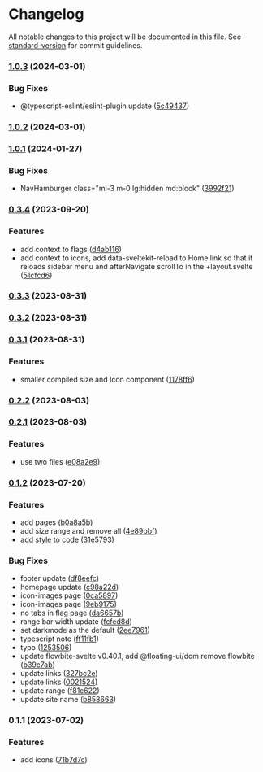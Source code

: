 # Changelog

All notable changes to this project will be documented in this file. See [standard-version](https://github.com/conventional-changelog/standard-version) for commit guidelines.

### [1.0.3](https://github.com/shinokada/svelte-coreui-icons/compare/v1.0.2...v1.0.3) (2024-03-01)


### Bug Fixes

* @typescript-eslint/eslint-plugin update ([5c49437](https://github.com/shinokada/svelte-coreui-icons/commit/5c49437364926a14df6e2b98dca26840be5ba0f5))

### [1.0.2](https://github.com/shinokada/svelte-coreui-icons/compare/v1.0.1...v1.0.2) (2024-03-01)

### [1.0.1](https://github.com/shinokada/svelte-coreui-icons/compare/v0.3.4...v1.0.1) (2024-01-27)

### Bug Fixes

- NavHamburger class="ml-3 m-0 lg:hidden md:block" ([3992f21](https://github.com/shinokada/svelte-coreui-icons/commit/3992f21cf357d7a3938a55440e37be4e04f2e2e3))

### [0.3.4](https://github.com/shinokada/svelte-coreui-icons/compare/v0.3.3...v0.3.4) (2023-09-20)

### Features

- add context to flags ([d4ab116](https://github.com/shinokada/svelte-coreui-icons/commit/d4ab116bc1370514cd996a42cfd95f4a0b1aee2a))
- add context to icons, add data-sveltekit-reload to Home link so that it reloads sidebar menu and afterNavigate scrollTo in the +layout.svelte ([51cfcd6](https://github.com/shinokada/svelte-coreui-icons/commit/51cfcd682f0c2f1015d9d8a875fef9ace2e8ed1e))

### [0.3.3](https://github.com/shinokada/svelte-coreui-icons/compare/v0.3.2...v0.3.3) (2023-08-31)

### [0.3.2](https://github.com/shinokada/svelte-coreui-icons/compare/v0.3.1...v0.3.2) (2023-08-31)

### [0.3.1](https://github.com/shinokada/svelte-coreui-icons/compare/v0.2.2...v0.3.1) (2023-08-31)

### Features

- smaller compiled size and Icon component ([1178ff6](https://github.com/shinokada/svelte-coreui-icons/commit/1178ff603cb60a0e646d95e9d56b61bd25d60b80))

### [0.2.2](https://github.com/shinokada/svelte-coreui-icons/compare/v0.2.1...v0.2.2) (2023-08-03)

### [0.2.1](https://github.com/shinokada/svelte-coreui-icons/compare/v0.1.2...v0.2.1) (2023-08-03)

### Features

- use two files ([e08a2e9](https://github.com/shinokada/svelte-coreui-icons/commit/e08a2e9c3ec80e2948133339dfbed00668b646f8))

### [0.1.2](https://github.com/shinokada/svelte-coreui-icons/compare/v0.1.1...v0.1.2) (2023-07-20)

### Features

- add pages ([b0a8a5b](https://github.com/shinokada/svelte-coreui-icons/commit/b0a8a5bc38f30d7b0919ca366cb6303874a420a7))
- add size range and remove all ([4e89bbf](https://github.com/shinokada/svelte-coreui-icons/commit/4e89bbf657c9e03cbed0b2291e98c3fc2cc9717f))
- add style to code ([31e5793](https://github.com/shinokada/svelte-coreui-icons/commit/31e5793deb77e11ea2bcc408c5437ea02f916d87))

### Bug Fixes

- footer update ([df8eefc](https://github.com/shinokada/svelte-coreui-icons/commit/df8eefc29694618c26a8690ec50204a73b345409))
- homepage update ([c98a22d](https://github.com/shinokada/svelte-coreui-icons/commit/c98a22d6789b0b252eddaa534d476bbda943be6e))
- icon-images page ([0ca5897](https://github.com/shinokada/svelte-coreui-icons/commit/0ca58978a991b336652b4bae1d332154032ca17d))
- icon-images page ([9eb9175](https://github.com/shinokada/svelte-coreui-icons/commit/9eb9175c82463e948504541d50cabf701814bffb))
- no tabs in flag page ([da6657b](https://github.com/shinokada/svelte-coreui-icons/commit/da6657b20ecea07e434fee85542f991151b40424))
- range bar width update ([fcfed8d](https://github.com/shinokada/svelte-coreui-icons/commit/fcfed8d9e198b97a7ed158de7c96da589234b912))
- set darkmode as the default ([2ee7961](https://github.com/shinokada/svelte-coreui-icons/commit/2ee79615a08a8c1b18db542b18113dabf01cba4a))
- typescript note ([ff11fb1](https://github.com/shinokada/svelte-coreui-icons/commit/ff11fb1b87c2ade87fe19af1dc9230936c7764ed))
- typo ([1253506](https://github.com/shinokada/svelte-coreui-icons/commit/12535066f4107a694aa03a7d4f907f59c7eaa081))
- update flowbite-svelte v0.40.1, add @floating-ui/dom remove flowbite ([b39c7ab](https://github.com/shinokada/svelte-coreui-icons/commit/b39c7ab9853229b6e9cf354997a7a30362df837d))
- update links ([327bc2e](https://github.com/shinokada/svelte-coreui-icons/commit/327bc2e5712d66a633218c4d178f335a4fde14f3))
- update links ([0021524](https://github.com/shinokada/svelte-coreui-icons/commit/0021524c28dd7c9e96f4c6e0a4b7cf14e6b7d545))
- update range ([f81c622](https://github.com/shinokada/svelte-coreui-icons/commit/f81c622ae1c6eca001d0d86c74a0759ae47e0249))
- update site name ([b858663](https://github.com/shinokada/svelte-coreui-icons/commit/b858663a2a4022e31c026a2da649571aa8af15a6))

### 0.1.1 (2023-07-02)

### Features

- add icons ([71b7d7c](https://github.com/shinokada/svelte-coreui-icons/commit/71b7d7ccd6b7589aece1f4fbdab58bb7229b3442))

